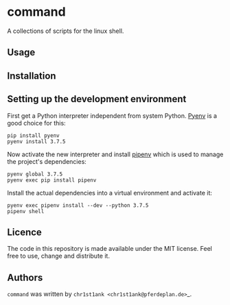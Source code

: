 # command

A collections of scripts for the linux shell.

## Usage

## Installation

## Setting up the development environment

First get a Python interpreter independent from system Python. [Pyenv](https://github.com/pyenv/pyenv) 
is a good choice for this:

    pip install pyenv
    pyenv install 3.7.5
    
Now activate the new interpreter and install [pipenv](https://github.com/pypa/pipenv) which is used to manage the 
project's dependencies:

    pyenv global 3.7.5
    pyenv exec pip install pipenv
    
Install the actual dependencies into a virtual environment and activate it:    
    
    pyenv exec pipenv install --dev --python 3.7.5
    pipenv shell

## Licence

The code in this repository is made available under the MIT license. Feel free to use, change and distribute it.

## Authors

`command` was written by `chr1st1ank <chr1st1ank@pferdeplan.de>`_.
